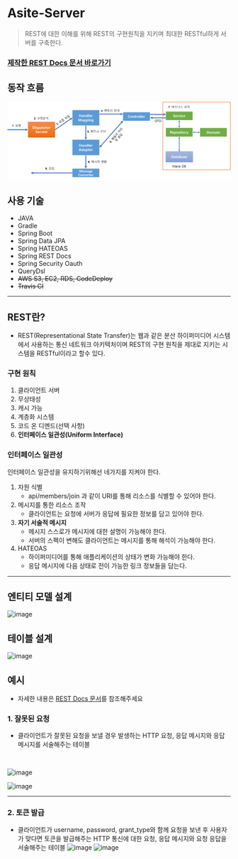# Asite-Server
> REST에 대한 이해를 위해 REST의 구현원칙을 지키며 최대한 RESTful하게 서버를 구축한다.

### [제작한 REST Docs 문서 바로가기](https://pompitzz.github.io/Asite-Server/)

## 동작 흐름
![img](./images/flow.png)

## 사용 기술
- JAVA
- Gradle
- Spring Boot
- Spring Data JPA
- Spring HATEOAS
- Spring REST Docs
- Spring Security Oauth
- QueryDsl
- ~~AWS S3, EC2, RDS, CodeDeploy~~
- ~~Travis CI~~

---


## REST란?
- REST(Representational State Transfer)는 웹과 같은 분산 하이퍼미디어 시스템에서 사용하는 통신 네트워크 아키텍처이며 REST의 구현 원칙을 제대로 지키는 시스템을 RESTful이라고 할수 있다.

### 구현 원칙
1. 클라이언트 서버
2. 무상태성
3. 캐시 가능
4. 계층화 시스템
5. 코드 온 디멘드(선택 사항)
6. **인터페이스 일관성(Uniform Interface)**

### 인터페이스 일관성
인터페이스 일관성을 유지하기위해선 네가지를 지켜야 한다.
1. 자원 식별
    - api/members/join 과 같이 URI를 통해 리소스를 식별할 수 있어야 한다.
2. 메시지를 통한 리소스 조작
    - 클라이언트는 요청에 서버가 응답에 필요한 정보를 담고 있어야 한다.
3. **자기 서술적 메시지**
    - 메시지 스스로가 메시지에 대한 설명이 가능해야 한다.
    - 서버의 스펙이 변해도 클라이언트는 메시지를 통해 해석이 가능해야 한다.
4. HATEOAS
    - 하이퍼미디어를 통해 애플리케이션의 상태가 변화 가능해야 한다.
    - 응답 메시지에 다음 상태로 전이 가능한 링크 정보들을 담는다.

---

## 엔티티 모델 설계
![image](https://user-images.githubusercontent.com/57207769/69481091-50dcaa00-0e51-11ea-8b90-23f869f0250c.png)

## 테이블 설계
![image](https://user-images.githubusercontent.com/57207769/71796247-26efe780-308d-11ea-93f3-ef9313f50dc4.png)

## 예시
- 자세한 내용은 [REST Docs 문서](https://dongmyeonglee22.github.io/Asite-Server/)를 참조해주세요

### 1. 잘못된 요청
- 클라이언트가 잘못된 요청을 보낼 경우 발생하는 HTTP 요청, 응답 메시지와 응답 메시지를 서술해주는 테이블

<br>

![image](https://user-images.githubusercontent.com/57207769/71784480-42c89e80-3037-11ea-9f9f-ec8d8b0d7e9f.png)

![image](https://user-images.githubusercontent.com/57207769/71784505-90450b80-3037-11ea-9de9-356b4a25b03f.png)

---

### 2. 토큰 발급
- 클라이언트가 username, password, grant_type와 함께 요청을 보낸 후 사용자가 맞다면 토큰을 발급해주는 HTTP 통신에 대한 요청, 응답 메시지와 요청 응답을 서술해주는 테이블
![image](https://user-images.githubusercontent.com/57207769/71784547-f5006600-3037-11ea-8462-fa0b24999937.png)
![image](https://user-images.githubusercontent.com/57207769/71784554-ffbafb00-3037-11ea-80e6-2ca05ed42568.png)
